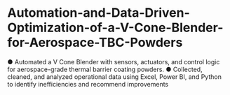 # Automation-and-Data-Driven-Optimization-of-a-V-Cone-Blender-for-Aerospace-TBC-Powders
● Automated a V Cone Blender with sensors, actuators, and control logic for aerospace-grade thermal barrier coating  powders. ● Collected, cleaned, and analyzed operational data using Excel, Power BI, and Python to identify inefficiencies and  recommend improvements
